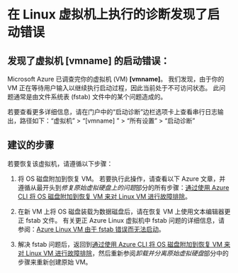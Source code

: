 <properties
    pageTitle="VM boot error"
    description="Linux VM 等待输入"
    infoBubbleText="发现了 fstab 问题"
    service="microsoft.compute"
    resource="virtualmachines"
    authors="craigwiand"
    displayOrder="1"
    articleId="VMCannotSSH_D798E6ED-7353-480D-8825-51C2729DD5BA"
    diagnosticScenario="CantSSH"
    selfHelpType="diagnostics"
    supportTopicIds="32411835"
    resourceTags="linux"
    productPesIds="15571"
    cloudEnvironments="public"
/>


# <a name="diagnostics-on-your-linux-virtual-machine-found-a-boot-error"></a>在 Linux 虚拟机上执行的诊断发现了启动错误 
<!--issueDescription-->
## <a name="boot-error-found-for-your-virtual-machine-vmname--vmname--"></a>**发现了虚拟机 [vmname] 的启动错误<!--($vmname)-->：**
Microsoft Azure 已调查完你的虚拟机 (VM) **[vmname]**<!--($vmname)-->。 我们发现，由于你的 VM 正在等待用户输入以继续执行启动过程，因此当前处于不可访问状态。  此问题通常是由文件系统表 (fstab) 文件中的某个问题造成的。  

若要查看更多详细信息，请在门户中的“启动诊断”边栏选项卡上查看串行日志输出，路径如下：“虚拟机” > “[vmname] <!--($vmname)-->” > “所有设置” > “启动诊断”
<!--/issueDescription-->
   
## <a name="recommended-steps"></a>**建议的步骤**
若要恢复该虚拟机，请遵循以下步骤：

1. 将 OS 磁盘附加到恢复 VM。 若要执行此操作，请查看以下 Azure 文章，并遵循从最开头到*修复原始虚拟硬盘上的问题*部分的所有步骤：[通过使用 Azure CLI 将 OS 磁盘附加到恢复 VM 来对 Linux VM 进行故障排除](https://docs.microsoft.com/azure/virtual-machines/virtual-machines-linux-troubleshoot-recovery-disks)。

2. 在新 VM 上将 OS 磁盘装载为数据磁盘后，请在恢复 VM 上使用文本编辑器更正 fstab 文件。 有关更正 Azure Linux 虚拟机中 fstab 问题的详细信息，请参阅：[Azure Linux VM 由于 fstab 错误而无法启动](https://support.microsoft.com/help/3206699)。

3. 解决 fstab 问题后，返回到[通过使用 Azure CLI 将 OS 磁盘附加到恢复 VM 来对 Linux VM 进行故障排除](https://docs.microsoft.com/azure/virtual-machines/virtual-machines-linux-troubleshoot-recovery-disks)，然后重新参阅*卸载并分离原始虚拟硬盘*部分中的步骤来重新创建原始 VM。




